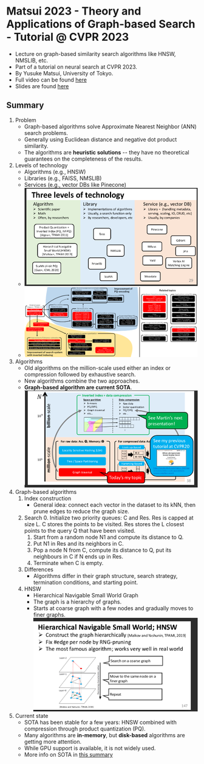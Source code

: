 # Matsui 2023 - Theory and Applications of Graph-based Search - Tutorial @ CVPR 2023
- Lecture on graph-based similarity search algorithms like HNSW, NMSLIB, etc.
- Part of a tutorial on neural search at CVPR 2023.
- By Yusuke Matsui, University of Tokyo.
- Full video can be found [here](https://www.youtube.com/watch?v=tvoP1IyZRxE)
- Slides are found [here](/neural_search/graphbased_lecture/matsui23_tutorial_slides-graphbased_lecture.pdf)

## Summary
1. Problem
    - Graph-based algorithms solve Approximate Nearest Neighbor (ANN) search problems.
    - Generally using Euclidean distance and negative dot product similarity.
    - The algorithms are **heuristic solutions** -- they have no theoretical guarantees on the completeness of the results.
2. Levels of technology
    - Algorithms (e.g., HNSW)
    - Libraries (e.g., FAISS, NMSLIB)
    - Services (e.g., vector DBs like Pinecone)
    - ![Overview](overview.png)
    - ![Faiss-map](faiss_map.png)
3. Algorithms
    - Old algorithms on the million-scale used either an index or compression followed by exhaustive search.
    - New algorithms combine the two approaches.
    - **Graph-based algorithm are current SOTA**.
    ![algorithms](algorithms.png)
4. Graph-based algorithms
    1. Index construction
        - General idea: connect each vector in the dataset to its kNN, then prune edges to reduce the graph size.
    2. Search
        0. Initialize two priority queues: C and Res. Res is capped at size L. C stores the points to be visited. Res stores the L closest points to the query Q that have been visited.
        1. Start from a random node N1 and compute its distance to Q.
        2. Put N1 in Res and its neighbors in C.
        3. Pop a node N from C, compute its distance to Q, put its neighbours in C if N ends up in Res.
        4. Terminate when C is empty.
    3. Differences
        - Algorithms differ in their graph structure, search strategy, termination conditions, and starting point.
    4. HNSW
        - Hierarchical Navigable Small World Graph
        - The graph is a hierarchy of graphs.
        - Starts at coarse graph with a few nodes and gradually moves to finer graphs.
        ![hnsw](hnsw.png)
5. Current state
    - SOTA has been stable for a few years: HNSW combined with compression through product quantization (PQ).
    - Many algorithms are **in-memory**, but **disk-based** algorithms are getting more attention.
    - While GPU support is available, it is not widely used.
    - More info on SOTA in [this summary](/neural_search/survey/matsui23_survey_summary.md)
